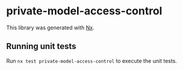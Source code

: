 # private-model-access-control

This library was generated with [Nx](https://nx.dev).

## Running unit tests

Run `nx test private-model-access-control` to execute the unit tests.
